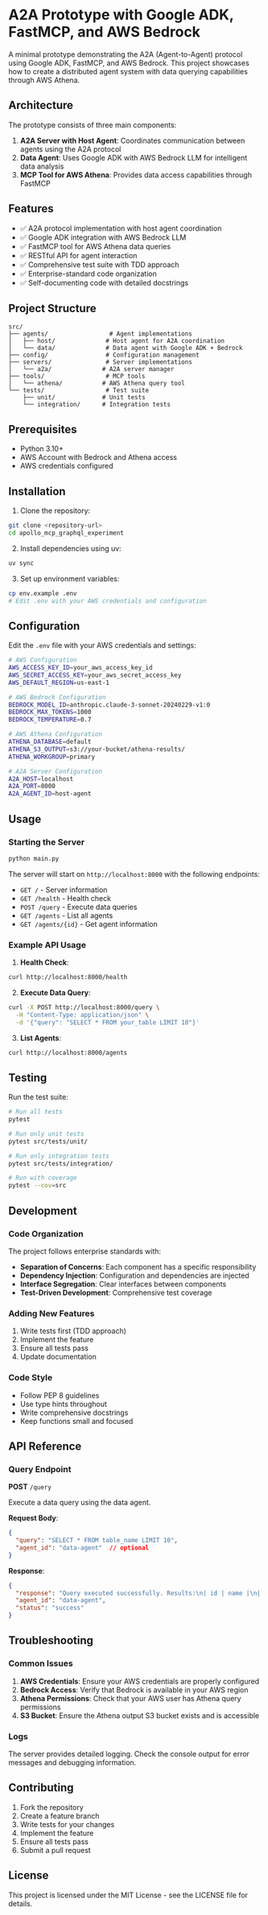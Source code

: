 # A2A Prototype with Google ADK, FastMCP, and AWS Bedrock

A minimal prototype demonstrating the A2A (Agent-to-Agent) protocol using Google ADK, FastMCP, and AWS Bedrock. This project showcases how to create a distributed agent system with data querying capabilities through AWS Athena.

## Architecture

The prototype consists of three main components:

1. **A2A Server with Host Agent**: Coordinates communication between agents using the A2A protocol
2. **Data Agent**: Uses Google ADK with AWS Bedrock LLM for intelligent data analysis
3. **MCP Tool for AWS Athena**: Provides data access capabilities through FastMCP

## Features

- ✅ A2A protocol implementation with host agent coordination
- ✅ Google ADK integration with AWS Bedrock LLM
- ✅ FastMCP tool for AWS Athena data queries
- ✅ RESTful API for agent interaction
- ✅ Comprehensive test suite with TDD approach
- ✅ Enterprise-standard code organization
- ✅ Self-documenting code with detailed docstrings

## Project Structure

```
src/
├── agents/                 # Agent implementations
│   ├── host/              # Host agent for A2A coordination
│   └── data/              # Data agent with Google ADK + Bedrock
├── config/                # Configuration management
├── servers/               # Server implementations
│   └── a2a/              # A2A server manager
├── tools/                 # MCP tools
│   └── athena/           # AWS Athena query tool
└── tests/                 # Test suite
    ├── unit/             # Unit tests
    └── integration/      # Integration tests
```

## Prerequisites

- Python 3.10+
- AWS Account with Bedrock and Athena access
- AWS credentials configured

## Installation

1. Clone the repository:
```bash
git clone <repository-url>
cd apollo_mcp_graphql_experiment
```

2. Install dependencies using uv:
```bash
uv sync
```

3. Set up environment variables:
```bash
cp env.example .env
# Edit .env with your AWS credentials and configuration
```

## Configuration

Edit the `.env` file with your AWS credentials and settings:

```bash
# AWS Configuration
AWS_ACCESS_KEY_ID=your_aws_access_key_id
AWS_SECRET_ACCESS_KEY=your_aws_secret_access_key
AWS_DEFAULT_REGION=us-east-1

# AWS Bedrock Configuration
BEDROCK_MODEL_ID=anthropic.claude-3-sonnet-20240229-v1:0
BEDROCK_MAX_TOKENS=1000
BEDROCK_TEMPERATURE=0.7

# AWS Athena Configuration
ATHENA_DATABASE=default
ATHENA_S3_OUTPUT=s3://your-bucket/athena-results/
ATHENA_WORKGROUP=primary

# A2A Server Configuration
A2A_HOST=localhost
A2A_PORT=8000
A2A_AGENT_ID=host-agent
```

## Usage

### Starting the Server

```bash
python main.py
```

The server will start on `http://localhost:8000` with the following endpoints:

- `GET /` - Server information
- `GET /health` - Health check
- `POST /query` - Execute data queries
- `GET /agents` - List all agents
- `GET /agents/{id}` - Get agent information

### Example API Usage

1. **Health Check**:
```bash
curl http://localhost:8000/health
```

2. **Execute Data Query**:
```bash
curl -X POST http://localhost:8000/query \
  -H "Content-Type: application/json" \
  -d '{"query": "SELECT * FROM your_table LIMIT 10"}'
```

3. **List Agents**:
```bash
curl http://localhost:8000/agents
```

## Testing

Run the test suite:

```bash
# Run all tests
pytest

# Run only unit tests
pytest src/tests/unit/

# Run only integration tests
pytest src/tests/integration/

# Run with coverage
pytest --cov=src
```

## Development

### Code Organization

The project follows enterprise standards with:

- **Separation of Concerns**: Each component has a specific responsibility
- **Dependency Injection**: Configuration and dependencies are injected
- **Interface Segregation**: Clear interfaces between components
- **Test-Driven Development**: Comprehensive test coverage

### Adding New Features

1. Write tests first (TDD approach)
2. Implement the feature
3. Ensure all tests pass
4. Update documentation

### Code Style

- Follow PEP 8 guidelines
- Use type hints throughout
- Write comprehensive docstrings
- Keep functions small and focused

## API Reference

### Query Endpoint

**POST** `/query`

Execute a data query using the data agent.

**Request Body**:
```json
{
  "query": "SELECT * FROM table_name LIMIT 10",
  "agent_id": "data-agent"  // optional
}
```

**Response**:
```json
{
  "response": "Query executed successfully. Results:\n| id | name |\n| 1  | John |",
  "agent_id": "data-agent",
  "status": "success"
}
```

## Troubleshooting

### Common Issues

1. **AWS Credentials**: Ensure your AWS credentials are properly configured
2. **Bedrock Access**: Verify that Bedrock is available in your AWS region
3. **Athena Permissions**: Check that your AWS user has Athena query permissions
4. **S3 Bucket**: Ensure the Athena output S3 bucket exists and is accessible

### Logs

The server provides detailed logging. Check the console output for error messages and debugging information.

## Contributing

1. Fork the repository
2. Create a feature branch
3. Write tests for your changes
4. Implement the feature
5. Ensure all tests pass
6. Submit a pull request

## License

This project is licensed under the MIT License - see the LICENSE file for details.